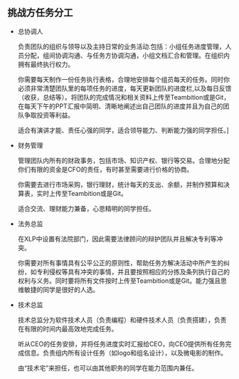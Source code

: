 ## 挑战方任务分工

*  总协调人

     负责团队的组织与领导以及主持日常的业务活动.包括：小组任务进度管理，人员分配，组间协调沟通、与任务方协调沟通，小组文档汇合和管理。在组织内拥有最终执行权力。

     你需要每天制作一份任务执行表格，合理地安排每个组员每天的任务。同时你必须非常清楚团队里的每项任务的进度，每天更新团队的进度栏,以及每日反馈（收获，总结等）。将团队的完成情况和相关资料上传至Teambition或是Git，在每天下午的PPT汇报中简明、清晰地阐述出自己团队的进度并且为自己的团队争取投资等利益。

     适合有演讲才能、责任心强的同学，适合领导能力、判断能力强的同学担任。]

*  财务管理

	管理团队内所有的财政事务，包括市场、知识产权、银行等交易。合理地分配你们有限的资金是CFO的责任，有时甚至需要进行价格的协商。

    你需要去进行市场采购，银行理财，统计每天的支出、余额，并制作预算和决算表，实时上传至Teambition或是Git。

    适合交流、理财能力兼备，心思精明的同学担任。

*  法务总监

    在XLP中设置有法院部门，因此需要法律顾问的辩护团队并且解决专利等冲突。

    你需要对所有事情具有公平公正的原则性，帮助任务方解决活动中所产生的纠纷，如专利侵权等具有冲突的事情，并且要按照相应的分拣及条列执行自己的权利与义务。同时要将所有文件按时上传至Teambition或是Git。能力强且思维敏捷的同学是很好的人选。

*  技术总监

    技术总监分为软件技术人员（负责编程）和硬件技术人员（负责搭建），负责在有限的时间内最高效地完成任务。

    听从CEO的任务安排，并将任务进度实时汇报给CEO，向CEO提供所有任务完成信息。负责组内所有设计任务（如logo和组名设计），以及微电影的制作。

    由“技术宅”来担任，也可以由其他职务的同学在能力范围内兼任。
